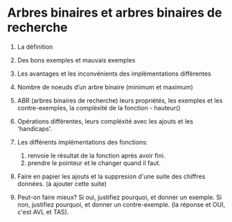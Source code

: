 # Arbres binaires et arbres binaires de recherche

1) La définition

2) Des bons exemples et mauvais exemples

3) Les avantages et les inconvénients des implémentations différentes

4) Nombre de noeuds d’un arbre binaire (minimum et maximum)

5) ABR (arbres binaires de recherche) leurs propriétés, les exemples et les contre-exemples, la compléxité de la fonction - hauteur()

6) Opérations différentes, leurs compléxité avec les ajouts et les 'handicaps'.

7) Les différents implémentations des fonctions:
    1. renvoie le résultat de la fonction après avoir fini.
    2. prendre le pointeur et le changer quand il faut.

8) Faire en papier les ajouts et la suppresion d'une suite des chiffres données. (à ajouter cette suite)

9) Peut-on faire mieux?
    Si oui, justifiez pourquoi, et donner un exemple.
    Si non, justifiez pourquoi, et donner un contre-exemple.
    (la réponse et OUI, c'est AVL et TAS).
